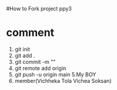 #How to Fork project ppy3
# comment
1. git init
2. git add .
3. git commit -m ""
4. git remote add origin
4. git push -u origin main
5.My BOY
5. member(Vichheka Tola Vichea Soksan)
